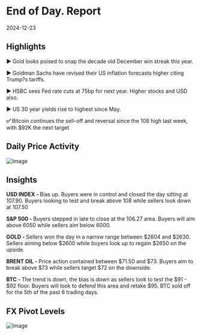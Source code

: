 
# End of Day. Report

2024-12-23

<h2>Highlights</h2>
<strong> ▶  </strong> Gold looks poised to snap the decade old December win streak this year.

<strong> ▶  </strong> Goldman Sachs have revised their US inflation forecasts higher citing Trump?s tariffs.

<strong> ▶  </strong> HSBC sees Fed rate cuts at 75bp for next year. Higher stocks and USD also.

<strong> ▶  </strong> US 30 year yields rise to highest since May.

<strong>✅ </strong> Bitcoin continues the sell-off and reversal since the 108 high last week, with $92K the next target



<h2>Daily Price Activity</h2>
<img src="https://markleighedu.github.io/img/Tuesday/price.jpg" alt="Image"/>

<h2>Insights</h2>
<strong>USD INDEX - </strong> Bias up. Buyers were in control and closed the day sitting at 107.90. Buyers looking to test and break above 108 while sellers look down at 107.50

<strong>S&P 500 - </strong> Buyers stepped in late to close at the 106.27 area. Buyers will aim above 6050 while sellers aim below 6000.

<strong>GOLD - </strong> Sellers won the day in a narrow range between $2604 and $2630. Sellers aiming below $2600 while buyers look up to regain $2650 on the upside.

<strong>BRENT OIL - </strong> Price action contained between $71.50 and $73. Buyers aim to break above $73 while sellers target $72 on the downside.

<strong>BTC - </strong> The trend is down, the bias is down as sellers look to test the $91 - $92 floor. Buyers will look to defend this area and retake $95. BTC sold off for the 5th of the past 6 trading days.



<h2>FX Pivot Levels</h2>
<img src="https://markleighedu.github.io/img/Tuesday/pivot.jpg" alt="Image"/>
